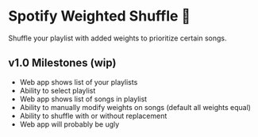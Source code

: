 # Spotify Weighted Shuffle 🎵
Shuffle your playlist with added weights to prioritize certain songs.

## v1.0 Milestones (wip)
- Web app shows list of your playlists
- Ability to select playlist
- Web app shows list of songs in playlist
- Ability to manually modify weights on songs (default all weights equal)
- Ability to shuffle with or without replacement
- Web app will probably be ugly
